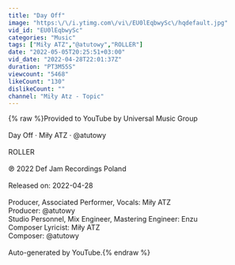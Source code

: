 ```yaml
---
title: "Day Off"
image: "https:\/\/i.ytimg.com\/vi\/EU0lEqbwySc\/hqdefault.jpg"
vid_id: "EU0lEqbwySc"
categories: "Music"
tags: ["Miły ATZ","@atutowy","ROLLER"]
date: "2022-05-05T20:25:51+03:00"
vid_date: "2022-04-28T22:01:37Z"
duration: "PT3M55S"
viewcount: "5468"
likeCount: "130"
dislikeCount: ""
channel: "Miły Atz - Topic"
---
```

{% raw %}Provided to YouTube by Universal Music Group<br /><br />Day Off · Miły ATZ · @atutowy<br /><br />ROLLER<br /><br />℗ 2022 Def Jam Recordings Poland<br /><br />Released on: 2022-04-28<br /><br />Producer, Associated  Performer, Vocals: Miły ATZ<br />Producer: @atutowy<br />Studio  Personnel, Mix  Engineer, Mastering  Engineer: Enzu<br />Composer  Lyricist: Miły ATZ<br />Composer: @atutowy<br /><br />Auto-generated by YouTube.{% endraw %}
